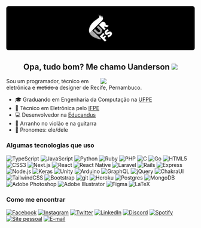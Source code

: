 <img src="https://raw.githubusercontent.com/uandersonricardo/uandersonricardo/main/resources/header.svg">
<h2 align='center'>Opa, tudo bom? Me chamo Uanderson <img src="https://media.giphy.com/media/hvRJCLFzcasrR4ia7z/giphy.gif" width="25px"></h2>

[<img align="right" width="50%" src="https://github-readme-stats.vercel.app/api?username=uandersonricardo&theme=dark&show_icons=true">](https://metrics.lecoq.io/uandersonricardo?template=classic)

Sou um programador, técnico em eletrônica e ~~metido a~~ designer de Recife, Pernambuco.

-   :mortar_board: Graduando em Engenharia da Computação na <a href="https://www.ufpe.br/">UFPE</a>
-   :electric_plug: Técnico em Eletrônica pelo <a href="https://www.ifpe.edu.br/">IFPE</a>
-   :computer: Desenvolvedor na <a href="http://www.educandus.com.br/">Educandus</a>
-   :guitar: Arranho no violão e na guitarra
-   :man: Pronomes: ele/dele

<h3>Algumas tecnologias que uso</h3>
<p>
  <img alt="TypeScript" src="https://img.shields.io/badge/Typescript-%23007ACC.svg?&style=flat-square&logo=typescript&logoColor=white"/>
  <img alt="JavaScript" src="https://img.shields.io/badge/Javascript%20-%23323330.svg?&style=flat-square&logo=javascript&logoColor=%23F7DF1E"/>
  <img alt="Python" src="https://img.shields.io/badge/Python%20-%2314354C.svg?&style=flat-square&logo=python&logoColor=white"/>
  <img alt="Ruby" src="https://img.shields.io/badge/Ruby-%23CC342D.svg?&style=flat-square&logo=ruby&logoColor=white"/>
  <img alt="PHP" src="https://img.shields.io/badge/PHP-%23777BB4.svg?&style=flat-square&logo=php&logoColor=white"/>
  <img alt="C" src="https://img.shields.io/badge/C%20-%2300599C.svg?&style=flat-square&logo=c&logoColor=white"/>
  <img alt="Go" src="https://img.shields.io/badge/Go-%2300ADD8.svg?&style=flat-square&logo=go&logoColor=white"/>
  <img alt="HTML5" src="https://img.shields.io/badge/-HTML5-E34F26?style=flat-square&logo=html5&logoColor=white" />
  <img alt="CSS3" src="https://img.shields.io/badge/CSS3%20-%231572B6.svg?&style=flat-square&logo=css3&logoColor=white"/>
  <img alt="Next.js" src="https://img.shields.io/badge/Next-black?style=flat-square&logo=next.js&logoColor=white" />
  <img alt="React" src="https://img.shields.io/badge/-React-45b8d8?style=flat-square&logo=react&logoColor=white" />
  <img alt="React Native" src="https://img.shields.io/badge/React_Native%20-%2320232a.svg?&style=flat-square&logo=react&logoColor=%2361DAFB"/>
  <img alt="Laravel" src="https://img.shields.io/badge/Laravel%20-%23FF2D20.svg?&style=flat-square&logo=laravel&logoColor=white"/>
  <img alt="Rails" src="https://img.shields.io/badge/Rails-%23CC0000.svg?&style=flat-square&logo=ruby-on-rails&logoColor=white"/>
  <img alt="Express" src="https://img.shields.io/badge/Express-%23404d59.svg?&style=flat-square&logo=express&logoColor=%2361DAFB"/>
  <img alt="Node.js" src="https://img.shields.io/badge/-Node.js-43853d?style=flat-square&logo=Node.js&logoColor=white" />
  <img alt="Keras" src="https://img.shields.io/badge/Keras%20-%23D00000.svg?&style=flat-square&logo=Keras&logoColor=white"/>
  <img alt="Unity" src="https://img.shields.io/badge/Unity%20-%23000000.svg?&style=flat-square&logo=unity&logoColor=white"/>
  <img alt="Arduino" src="https://img.shields.io/badge/-Arduino-00979D?style=flat-square&logo=Arduino&logoColor=white"/>
  <img alt="GraphQL" src="https://img.shields.io/badge/-GraphQL-E10098?style=flat-square&logo=graphql&logoColor=white" />
  <img alt="jQuery" src="https://img.shields.io/badge/jQuery%20-%230769AD.svg?&style=flat-square&logo=jquery&logoColor=white"/>
  <img alt="ChakraUI" src="https://img.shields.io/badge/Chakra-%234ED1C5.svg?&style=flat-square&logo=chakraui&logoColor=white"/>
  <img alt="TailwindCSS" src="https://img.shields.io/badge/TailwindCSS-%2338B2AC.svg?&style=flat-square&logo=tailwind-css&logoColor=white"/>
  <img alt="Bootstrap" src="https://img.shields.io/badge/Bootstrap%20-%23563D7C.svg?&style=flat-square&logo=bootstrap&logoColor=white"/>
  <img alt="git" src="https://img.shields.io/badge/-Git-F05032?style=flat-square&logo=git&logoColor=white" />
  <img alt="Heroku" src="https://img.shields.io/badge/-Heroku-430098?style=flat-square&logo=heroku&logoColor=white" />
  <img alt="Postgres" src ="https://img.shields.io/badge/Postgres-%23316192.svg?&style=flat-square&logo=postgresql&logoColor=white"/>
  <img alt="MongoDB" src="https://img.shields.io/badge/-MongoDB-13aa52?style=flat-square&logo=mongodb&logoColor=white" />
  <img alt="Adobe Photoshop" src="https://img.shields.io/badge/Adobe%20Photoshop%20-%2331A8FF.svg?&style=flat-square&logo=adobe%20photoshop&logoColor=white"/>
  <img alt="Adobe Illustrator" src="https://img.shields.io/badge/Adobe%20Illustrator%20-%23FF9A00.svg?&style=flat-square&logo=adobe%20illustrator&logoColor=white"/>
  <img alt="Figma" src="https://img.shields.io/badge/Figma%20-%23F24E1E.svg?&style=flat-square&logo=figma&logoColor=white"/>
  <img alt="LaTeX" src="https://img.shields.io/badge/LaTeX%20-%23008080.svg?&style=flat-square&logo=latex&logoColor=white"/>
</p>

<h3>Como me encontrar</h3>
<p align="left">
  <a href="https://www.facebook.com/uandersonricardofs"><img alt="Facebook" title="Facebook" height="32" width="32" src="https://camo.githubusercontent.com/8f245234577766478eaf3ee72b0615e99bb9ef3eaa56e1c37f75692811181d5c/68747470733a2f2f6564656e742e6769746875622e696f2f537570657254696e7949636f6e732f696d616765732f7376672f66616365626f6f6b2e737667"></a>
  <a href="https://www.instagram.com/uandersonrfs/"><img alt="Instagram" title="Instagram" height="32" width="32" src="https://camo.githubusercontent.com/c9dacf0f25a1489fdbc6c0d2b41cda58b77fa210a13a886d6f99e027adfbd358/68747470733a2f2f6564656e742e6769746875622e696f2f537570657254696e7949636f6e732f696d616765732f7376672f696e7374616772616d2e737667"></a>
  <a href="https://twitter.com/uandersonrfs"><img alt="Twitter" title="Twitter" height="32" width="32" src="https://camo.githubusercontent.com/35b0b8bfbd8840f35607fb56ad0a139047fd5d6e09ceb060c5c6f0a5abd1044c/68747470733a2f2f6564656e742e6769746875622e696f2f537570657254696e7949636f6e732f696d616765732f7376672f747769747465722e737667"></a>
  <a href="https://www.linkedin.com/in/uandersonrfs/"><img alt="LinkedIn" title="LinkedIn" height="32" width="32" src="https://camo.githubusercontent.com/c8a9c5b414cd812ad6a97a46c29af67239ddaeae08c41724ff7d945fb4c047e5/68747470733a2f2f6564656e742e6769746875622e696f2f537570657254696e7949636f6e732f696d616765732f7376672f6c696e6b6564696e2e737667"></a>
  <a href="https://discord.com/users/199709865986359296"><img alt="Discord" title="Discord" height="32" width="32" src="https://camo.githubusercontent.com/79fcdc7c43f1a1d7c175827976ffee8177814a016fb1b9578ff70f1aef759578/68747470733a2f2f6564656e742e6769746875622e696f2f537570657254696e7949636f6e732f696d616765732f7376672f646973636f72642e737667"></a>
  <a href="https://open.spotify.com/user/22wsyp3dvae7c4ms5bdp2haqi?si=FfLKzVpQTk-k2TZr42AN4w"><img alt="Spotify" title="Spotify" height="32" width="32" src="https://camo.githubusercontent.com/15d4e1b8bf3ed25b7131cc93f248f86cc42deaf9e19fdb61aa1ba3b46e0400a5/68747470733a2f2f6564656e742e6769746875622e696f2f537570657254696e7949636f6e732f696d616765732f7376672f73706f746966792e737667"></a>
  <a href="https://cin.ufpe.br/~urfs/"><img alt="Site pessoal" title="Site pessoal" height="32" width="32" src="https://camo.githubusercontent.com/8c25ab07b62e602edf324911042fd70196a308013f736d404fb830e3a765c194/68747470733a2f2f6564656e742e6769746875622e696f2f537570657254696e7949636f6e732f696d616765732f7376672f73616d73756e675f696e7465726e65742e737667"></a>
  <a href="mailto:uandersonrfs@gmail.com"><img alt="E-mail" title="E-mail" height="32" width="32" src="https://camo.githubusercontent.com/4a3dd8d10a27c272fd04b2ce8ed1a130606f95ea6a76b5e19ce8b642faa18c27/68747470733a2f2f6564656e742e6769746875622e696f2f537570657254696e7949636f6e732f696d616765732f7376672f676d61696c2e737667"></a>
  
</p>
